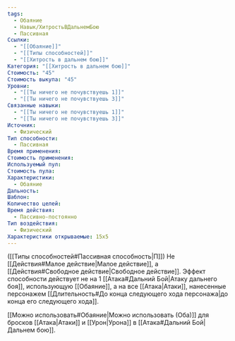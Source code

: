 ```yaml
---
tags:
  - Обаяние
  - Навык/ХитростьВДальнемБою
  - Пассивная
Ссылки:
  - "[[Обаяние]]"
  - "[[Типы способностей]]"
  - "[[Хитрость в дальнем бою]]"
Категория: "[[Хитрость в дальнем бою]]"
Стоимость: "45"
Стоимость выкупа: "45"
Уровни:
  - "[[Ты ничего не почувствуешь 1]]"
  - "[[Ты ничего не почувствуешь 3]]"
Связанные навыки:
  - "[[Ты ничего не почувствуешь 1]]"
  - "[[Ты ничего не почувствуешь 3]]"
Источник:
  - Физический
Тип способности:
  - Пассивная
Время применения: 
Стоимость применения: 
Используемый пул: 
Стоимость пула: 
Характеристики:
  - Обаяние
Дальность: 
Шаблон: 
Количество целей: 
Время действия:
  - Пассивно-постоянно
Тип воздействия:
  - Физический
Характеристики открываемые: 15x5
---
```

([[Типы способностей#Пассивная способность|П]]) Не [[Действия#Малое действие|Малое действие]], а [[Действия#Свободное действие|Свободное действие]].
Эффект способности действует не на 1 [[Атака#Дальний Бой|Атаку дальнего боя]], использующую [[Обаяние]], а на все [[Атака|Атаки]], нанесенные персонажем [[Длительность#До конца следующего хода персонажа|до конца его следующего хода]]. 

[[Можно использовать#Обаяние|Можно использовать (Оба)]] для бросков [[Атака|Атаки]] и [[Урон|Урона]] в [[Атака#Дальний Бой|Дальнем бою]].